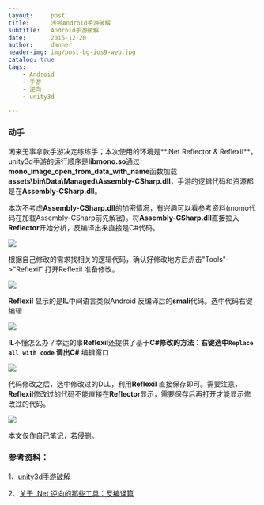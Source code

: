 ```yaml
---
layout:     post
title:      浅尝Android手游破解
subtitle:   Android手游破解
date:       2015-12-20
author:     danner
header-img: img/post-bg-ios9-web.jpg
catalog: true
tags:
    - Android
    - 手游
    - 逆向
    - unity3d

---
```


### 动手
  闲来无事拿款手游决定练练手；本次使用的环境是**.Net Reflector & Reflexil**。unity3d手游的运行顺序是**libmono.so**通过**mono_image_open_from_data_with_name**函数加载**assets\bin\Data\Managed\Assembly-CSharp.dll**，手游的逻辑代码和资源都是在**Assembly-CSharp.dll**。

  本次不考虑**Assembly-CSharp.dll**的加密情况，有兴趣可以看参考资料(momo代码在加载Assembly-CSharp前先解密)。将**Assembly-CSharp.dll**直接拉入**Reflector**开始分析，反编译出来直接是C#代码。

![](https://vendanner.github.io/img/Android/df862fc6a822.jpg)

根据自己修改的需求找相关的逻辑代码，确认好修改地方后点击"Tools"->"Reflexil" 打开Reflexil 准备修改。

![](https://vendanner.github.io/img/Android/b17e60b07991.jpg)

**Reflexil** 显示的是**IL**中间语言类似Android 反编译后的**smali**代码。选中代码右键编辑

![](https://vendanner.github.io/img/Android/dca9856a9514.jpg)

**IL**不懂怎么办？幸运的事**Reflexil**还提供了基于**C#**修改的方法：右键选中`Replace all with code` 调出**C#** 编辑窗口

![](https://vendanner.github.io/img/Android/99b1a64b723b.jpg)

代码修改之后，选中修改过的DLL，利用**Reflexil** 直接保存即可。需要注意，**Reflexil**修改过的代码不能直接在**Reflector**显示，需要保存后再打开才能显示修改过的代码。

![](https://vendanner.github.io/img/Android/7479fefc6bdd.jpg)

本文仅作自己笔记，若侵删。


### 参考资料：
1、[unity3d手游破解](https://bbs.pediy.com/thread-226208.htm)

2、[关于 .Net 逆向的那些工具：反编译篇](http://www.aneasystone.com/archives/2015/06/net-reverse-decompiling.html)
